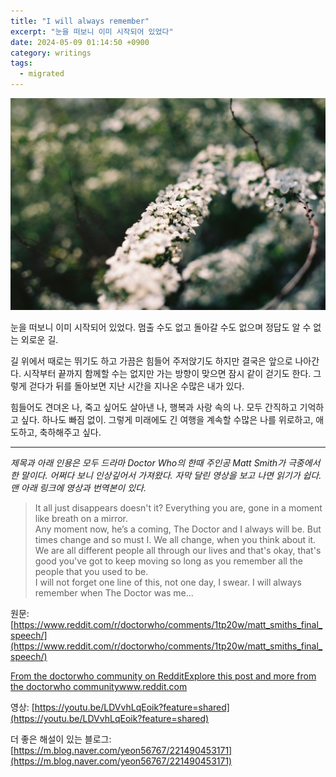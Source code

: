 ```yaml
---
title: "I will always remember"
excerpt: "눈을 떠보니 이미 시작되어 있었다"
date: 2024-05-09 01:14:50 +0900
category: writings
tags:
  - migrated
---
```


![](/assets/images/iPgevzS.jpg)
  
눈을 떠보니 이미 시작되어 있었다. 멈출 수도 없고 돌아갈 수도 없으며 정답도 알 수 없는 외로운 길.  
  
길 위에서 때로는 뛰기도 하고 가끔은 힘들어 주저앉기도 하지만 결국은 앞으로 나아간다. 시작부터 끝까지 함께할 수는 없지만 가는 방향이 맞으면 잠시 같이 걷기도 한다. 그렇게 걷다가 뒤를 돌아보면 지난 시간을 지나온 수많은 내가 있다.  
  
힘들어도 견뎌온 나, 죽고 싶어도 살아낸 나, 행복과 사랑 속의 나. 모두 간직하고 기억하고 싶다. 하나도 빠짐 없이. 그렇게 미래에도 긴 여행을 계속할 수많은 나를 위로하고, 애도하고, 축하해주고 싶다.

* * *

_제목과 아래 인용은 모두 드라마 Doctor Who의 한때 주인공 Matt Smith가 극중에서 한 말이다. 어쩌다 보니 인상깊어서 가져왔다. 자막 달린 영상을 보고 나면 읽기가 쉽다. 맨 아래 링크에 영상과 번역본이 있다._

> It all just disappears doesn't it? Everything you are, gone in a moment like breath on a mirror.  
> Any moment now, he’s a coming, The Doctor and I always will be. But times change and so must I. We all change, when you think about it.  
> We are all different people all through our lives and that's okay, that's good you've got to keep moving so long as you remember all the people that you used to be.  
> I will not forget one line of this, not one day, I swear. I will always remember when The Doctor was me...

원문: [https://www.reddit.com/r/doctorwho/comments/1tp20w/matt_smiths_final_speech/](https://www.reddit.com/r/doctorwho/comments/1tp20w/matt_smiths_final_speech/)

[ From the doctorwho community on RedditExplore this post and more from the doctorwho communitywww.reddit.com](https://www.reddit.com/r/doctorwho/comments/1tp20w/matt_smiths_final_speech/)

영상: [https://youtu.be/LDVvhLqEoik?feature=shared](https://youtu.be/LDVvhLqEoik?feature=shared)

더 좋은 해설이 있는 블로그: [https://m.blog.naver.com/yeon56767/221490453171](https://m.blog.naver.com/yeon56767/221490453171)